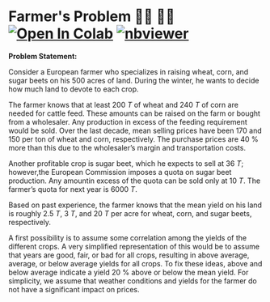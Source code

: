 # Farmer's Problem 🧑‍🌾 👨‍🌾 <a href="https://colab.research.google.com/github/Pegah-Ardehkhani/Optimization-Problems-and-Solutions/blob/main/2.%20Farmer's%20Problem/Farmer's%20Problem.ipynb" target="_parent\"><img src="https://colab.research.google.com/assets/colab-badge.svg" alt="Open In Colab"/></a> [![nbviewer](https://img.shields.io/badge/render-nbviewer-orange.svg)](https://nbviewer.org/github/Pegah-Ardehkhani/Optimization-Problems-and-Solutions/blob/main/2.%20Farmer%27s%20Problem/Farmer%27s%20Problem.ipynb)

**Problem Statement:**

Consider a European farmer who specializes in raising wheat, corn, and sugar beets on his $500$ acres of land. 
During the winter, he wants to decide how much land to devote to each crop.

The farmer knows that at least $200\ T$ of wheat and $240\ T$ of corn are needed for cattle feed. 
These amounts can be raised on the farm or bought from a wholesaler. 
Any production in excess of the feeding requirement would be sold. Over the last decade, mean selling prices have been $170$ and $150$ per ton of wheat and corn, respectively. 
The purchase prices are $40\ \%$ more than this due to the wholesaler’s margin and transportation costs.

Another profitable crop is sugar beet, which he expects to sell at $36\ T$; however,the European Commission imposes a quota on sugar beet production. 
Any amountin excess of the quota can be sold only at $10\ T$. 
The farmer’s quota for next year is $6000\ T$.

Based on past experience, the farmer knows that the mean yield on his land is roughly $2.5\ T$, $3\ T$, and $20\ T$ per acre for wheat, corn, and sugar beets, respectively.

A first possibility is to assume some correlation among the yields of the different crops. 
A very simplified representation of this would be to assume that years are good, fair, or bad for all crops, resulting in above average, average, or below average yields for all crops. 
To fix these ideas, above and below average indicate a yield $20\ \%$ above or below the mean yield. For simplicity, we assume that weather conditions and yields for the farmer do not have a significant impact on prices.
